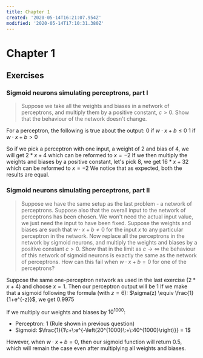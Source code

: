 ```yaml
---
title: Chapter 1
created: '2020-05-14T16:21:07.954Z'
modified: '2020-05-14T17:10:31.380Z'
---
```


# Chapter 1
## Exercises

### Sigmoid neurons simulating perceptrons, part I
> Suppose we take all the weights and biases in a network of perceptrons, and multiply them by a positive constant, $c > 0$. Show that the behaviour of the network doesn't change.

For a perceptron, the following is true about the output:
$0$ if $w\cdot x + b \leq 0$
$1$ if $w\cdot x + b > 0$

So if we pick a perceptron with one input, a weight of 2 and bias of 4, we will get $2 * x + 4$ which can be reformed to $x = -2$
If we then multiply the weights and biases by a positive constant, let's pick $8$, we get $16 * x + 32$ which can be reformed to $x = -2$
We notice that as expected, both the results are equal.

### Sigmoid neurons simulating perceptrons, part II
> Suppose we have the same setup as the last problem - a network of perceptrons. Suppose also that the overall input to the network of perceptrons has been chosen. We won't need the actual input value, we just need the input to have been fixed. Suppose the weights and biases are such that $w⋅x+b≠0$ for the input $x$ to any particular perceptron in the network. Now replace all the perceptrons in the network by sigmoid neurons, and multiply the weights and biases by a positive constant $c>0$. Show that in the limit as $c→∞$ the behaviour of this network of sigmoid neurons is exactly the same as the network of perceptrons. How can this fail when $w⋅x+b=0$ for one of the perceptrons? 

Suppose the same one-perceptron network as used in the last exercise ($2 * x + 4$) and choose $x = 1$. Then our perceptron output will be $1$
If we make that a sigmoid following the formula (with $z = 6$): $\sigma(z) \equiv \frac{1}{1+e^{-z}}$, we get $0.9975$

If we multiply our weights and biases by $10^{1000}$:
- Perceptron: $1$ (Rule shown in previous question)
- Sigmoid: $\frac{1}{1\:+\:e^{-\left(20^{1000}\:+\:40^{1000}\right)}} = 1$

However, when $w⋅x+b=0$, then our sigmoid function will return $0.5$, which will remain the case even after multiplying all weights and biases.
